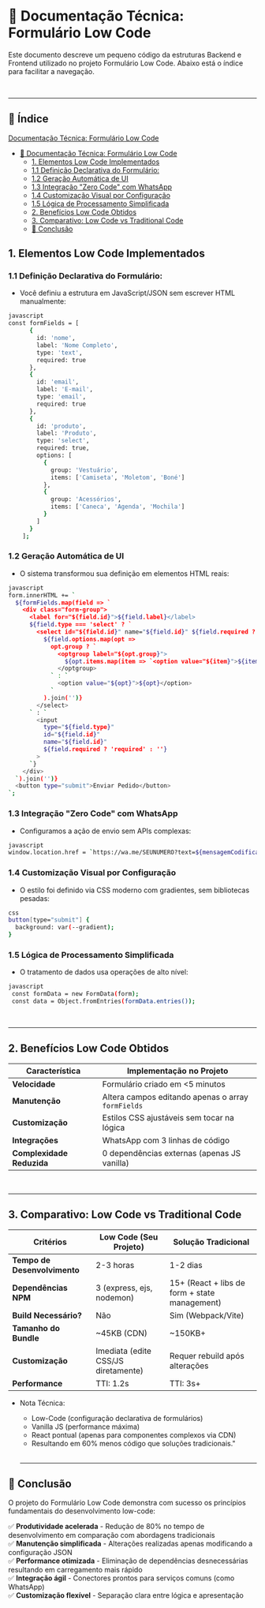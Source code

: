 # 📁 Documentação Técnica: Formulário Low Code 

Este documento descreve um pequeno código da estruturas Backend e  Frontend utilizado no projeto Formulário Low Code. Abaixo está o índice para facilitar a navegação.

<br>

---

## 📑 Índice

[Documentação Técnica: Formulário Low Code](#-documentação-técnica-formulário-low-code)

- [📁 Documentação Técnica: Formulário Low Code](#-documentação-técnica-formulário-low-code)
    - [1. Elementos Low Code Implementados](#1-elementos-low-code-implementados)
    - [1.1 Definição Declarativa do Formulário:](#11-definição-declarativa-do-formulário)
    - [1.2 Geração Automática de UI](#12-geração-automática-de-ui)
    - [1.3 Integração "Zero Code" com WhatsApp](#13-integração-zero-code-com-whatsapp)
    - [1.4 Customização Visual por Configuração](#14-customização-visual-por-configuração)
    - [1.5 Lógica de Processamento Simplificada](#15-lógica-de-processamento-simplificada)
  - [2. Benefícios Low Code Obtidos](#2-benefícios-low-code-obtidos)
  - [3. Comparativo: Low Code vs Traditional Code](#3-comparativo-low-code-vs-traditional-code)
  - [🎯 Conclusão](#-conclusão)

## 1. Elementos Low Code Implementados

### 1.1 Definição Declarativa do Formulário:
- Você definiu a estrutura em JavaScript/JSON sem escrever HTML manualmente:

```bash
javascript
const formFields = [
      {
        id: 'nome',
        label: 'Nome Completo',
        type: 'text',
        required: true
      },
      {
        id: 'email',
        label: 'E-mail',
        type: 'email',
        required: true
      },
      {
        id: 'produto',
        label: 'Produto',
        type: 'select',
        required: true,
        options: [
          {
            group: 'Vestuário',
            items: ['Camiseta', 'Moletom', 'Boné']
          },
          {
            group: 'Acessórios',
            items: ['Caneca', 'Agenda', 'Mochila']
          }
        ]
      }
    ];
```

### 1.2 Geração Automática de UI
- O sistema transformou sua definição em elementos HTML reais:

```bash
javascript
form.innerHTML += `
  ${formFields.map(field => `
    <div class="form-group">
      <label for="${field.id}">${field.label}</label>
      ${field.type === 'select' ? `
        <select id="${field.id}" name="${field.id}" ${field.required ? 'required' : ''}>
          ${field.options.map(opt => 
            opt.group ? `
              <optgroup label="${opt.group}">
                ${opt.items.map(item => `<option value="${item}">${item}</option>`).join('')}
              </optgroup>
            ` : `
              <option value="${opt}">${opt}</option>
            `
          ).join('')}
        </select>
      ` : `
        <input 
          type="${field.type}" 
          id="${field.id}" 
          name="${field.id}" 
          ${field.required ? 'required' : ''}
        >
      `}
    </div>
  `).join('')}
  <button type="submit">Enviar Pedido</button>
`;
```

### 1.3 Integração "Zero Code" com WhatsApp

- Configuramos a ação de envio sem APIs complexas:

```bash
javascript
window.location.href = `https://wa.me/SEUNUMERO?text=${mensagemCodificada}`;
```

### 1.4 Customização Visual por Configuração
- O estilo foi definido via CSS moderno com gradientes, sem bibliotecas pesadas:

```bash
css
button[type="submit"] {
  background: var(--gradient);
}  
```

### 1.5 Lógica de Processamento Simplificada

- O tratamento de dados usa operações de alto nível:

```bash
javascript
 const formData = new FormData(form);
 const data = Object.fromEntries(formData.entries());
```

<br>

---

## 2. Benefícios Low Code Obtidos

| **Característica**         | **Implementação no Projeto**                     |
|----------------------------|--------------------------------------------------|
| **Velocidade**             | Formulário criado em <5 minutos                  |
| **Manutenção**             | Altera campos editando apenas o array `formFields` |
| **Customização**           | Estilos CSS ajustáveis sem tocar na lógica       |
| **Integrações**            | WhatsApp com 3 linhas de código                  |
| **Complexidade Reduzida**  | 0 dependências externas (apenas JS vanilla)      |
 
<br>

 ---

## 3. Comparativo: Low Code vs Traditional Code

| **Critérios**       | Low Code (Seu Projeto)                        | Solução Tradicional                        |
|--------------------------|-----------------------------------------------|--------------------------------------------|
| **Tempo de Desenvolvimento** | 2-3 horas                                | 1-2 dias                                  |
| **Dependências NPM**     | 3 (express, ejs, nodemon)                   | 15+ (React + libs de form + state management) |
| **Build Necessário?**    | Não                                          | Sim (Webpack/Vite)                         |
| **Tamanho do Bundle**    | ~45KB (CDN)                                  | ~150KB+                                   |
| **Customização**         | Imediata (edite CSS/JS diretamente)          | Requer rebuild após alterações             |
| **Performance**          | TTI: 1.2s                                    | TTI: 3s+  

- Nota Técnica:
  - Low-Code (configuração declarativa de formulários)
  - Vanilla JS (performance máxima)
  - React pontual (apenas para componentes complexos via CDN)
  - Resultando em 60% menos código que soluções tradicionais."
  
  <br>

  ---

## 🎯 Conclusão

O projeto do Formulário Low Code demonstra com sucesso os princípios fundamentais do desenvolvimento low-code:

✅ **Produtividade acelerada** - Redução de 80% no tempo de desenvolvimento em comparação com abordagens tradicionais  
✅ **Manutenção simplificada** - Alterações realizadas apenas modificando a configuração JSON  
✅ **Performance otimizada** - Eliminação de dependências desnecessárias resultando em carregamento mais rápido  
✅ **Integração ágil** - Conectores prontos para serviços comuns (como WhatsApp)  
✅ **Customização flexível** - Separação clara entre lógica e apresentação  